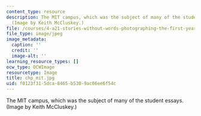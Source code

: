 ```yaml
---
content_type: resource
description: The MIT campus, which was the subject of many of the student essays.
  (Image by Keith McCluskey.)
file: /courses/4-a21-stories-without-words-photographing-the-first-year-fall-2006/f0123f315dca8465b5309ac06ee6f54c_chp_mit.jpg
file_type: image/jpeg
image_metadata:
  caption: ''
  credit: ''
  image-alt: ''
learning_resource_types: []
ocw_type: OCWImage
resourcetype: Image
title: chp_mit.jpg
uid: f0123f31-5dca-8465-b530-9ac06ee6f54c
---
```

The MIT campus, which was the subject of many of the student essays. (Image by Keith McCluskey.)

